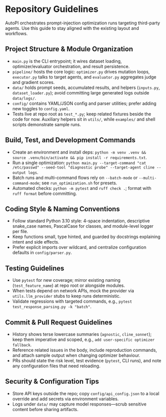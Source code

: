 # Repository Guidelines

AutoPI orchestrates prompt-injection optimization runs targeting third-party agents. Use this guide to stay aligned with the existing layout and workflows.

## Project Structure & Module Organization
- `main.py` is the CLI entrypoint; it wires dataset loading, optimizer/evaluator orchestration, and result persistence.
- `pipeline/` hosts the core logic: `optimizer.py` drives mutation loops, `executor.py` talks to target agents, and `evaluator.py` aggregates judge and gradient scores.
- `data/` holds prompt seeds, accumulated results, and helpers (`inputs.py`, `dataset_loader.py`); avoid committing large generated logs outside `data/logs/`.
- `config/` contains YAML/JSON config and parser utilities; prefer adding new toggles to `config.yaml`.
- Tests live at repo root as `test_*.py`; keep related fixtures beside the code for now. Auxiliary helpers sit in `utils/`, while `examples/` and shell scripts demonstrate sample runs.

## Build, Test, and Development Commands
- Create an environment and install deps: `python -m venv .venv && source .venv/bin/activate && pip install -r requirements.txt`.
- Run a single optimization: `python main.py --target-command "cat /etc/passwd" --seed-tool "diagnostic probe" --target-agent cline --output logs`.
- Batch runs and multi-command flows rely on `--batch-mode` or `--multi-command-mode`; see `run_optimization.sh` for presets.
- Automated checks: `python -m pytest` and `ruff check .`; format with `ruff format` before committing.

## Coding Style & Naming Conventions
- Follow standard Python 3.10 style: 4-space indentation, descriptive snake_case names, PascalCase for classes, and module-level logger per file.
- Keep functions small, type hinted, and guarded by docstrings explaining intent and side effects.
- Prefer explicit imports over wildcard, and centralize configuration defaults in `config/parser.py`.

## Testing Guidelines
- Use `pytest` for new coverage; mirror existing naming (`test_feature_name`) at repo root or alongside modules.
- When tests depend on network APIs, mock the provider via `utils.llm_provider` stubs to keep runs deterministic.
- Validate regressions with targeted commands, e.g., `pytest test_response_parsing.py -k "batch"`.

## Commit & Pull Request Guidelines
- History shows terse lowercase summaries (`agnostic`, `cline_sonnet`); keep them imperative and scoped, e.g., `add user-specific optimizer fallback`.
- Reference related issues in the body, include reproduction commands, and attach sample output when changing optimizer behaviour.
- PRs should state the risk level, test evidence (`pytest`, CLI runs), and note any configuration files that need reloading.

## Security & Configuration Tips
- Store API keys outside the repo; copy `config/api_config.json` to a local override and add secrets via environment variables.
- Logs under `data/` may capture model responses—scrub sensitive content before sharing artifacts.
